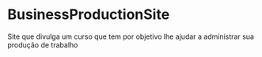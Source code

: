 # BusinessProductionSite
Site que divulga um curso que tem por objetivo lhe ajudar a administrar sua produção de trabalho
